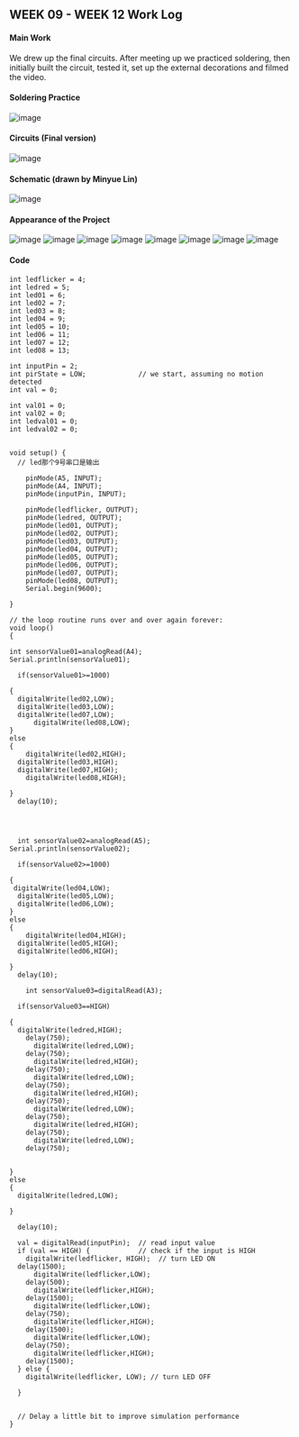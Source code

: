 ## WEEK 09 - WEEK 12 Work Log

#### Main Work

We drew up the final circuits. After meeting up we practiced soldering, then initially built the circuit, tested it, set up the external decorations and filmed the video.


#### Soldering Practice


![image](https://github.com/mylin04202/img/blob/main/WechatIMG1995.jpeg)


#### Circuits (Final version)


![image](https://github.com/mylin04202/img/blob/main/finall.jpg)


#### Schematic (drawn by Minyue Lin)

![image](https://github.com/mylin04202/img/blob/main/sch.png)



#### Appearance of the Project

![image](https://github.com/mylin04202/img/blob/main/P1030116.JPG)
![image](https://github.com/mylin04202/img/blob/main/P1030135.JPG)
![image](https://github.com/mylin04202/img/blob/main/P1030125.JPG)
![image](https://github.com/mylin04202/img/blob/main/P1030118.JPG)
![image](https://github.com/mylin04202/img/blob/main/P1030119.JPG)
![image](https://github.com/mylin04202/img/blob/main/P1080159.JPG)
![image](https://github.com/mylin04202/img/blob/main/P1080160.JPG)
![image](https://github.com/mylin04202/img/blob/main/P1080161.JPG)



#### Code

```
int ledflicker = 4;  
int ledred = 5;   
int led01 = 6;  
int led02 = 7;  
int led03 = 8;  
int led04 = 9;  
int led05 = 10;  
int led06 = 11;  
int led07 = 12;
int led08 = 13; 

int inputPin = 2;  
int pirState = LOW;             // we start, assuming no motion detected
int val = 0;               

int val01 = 0;
int val02 = 0;
int ledval01 = 0;
int ledval02 = 0;


void setup() {
  // led那个9号串口是输出
  
    pinMode(A5, INPUT);
    pinMode(A4, INPUT);
    pinMode(inputPin, INPUT);  
  
    pinMode(ledflicker, OUTPUT);
    pinMode(ledred, OUTPUT);
    pinMode(led01, OUTPUT);
    pinMode(led02, OUTPUT);
    pinMode(led03, OUTPUT);
    pinMode(led04, OUTPUT);
    pinMode(led05, OUTPUT);
    pinMode(led06, OUTPUT);
    pinMode(led07, OUTPUT);
    pinMode(led08, OUTPUT);
    Serial.begin(9600);

}

// the loop routine runs over and over again forever:
void loop()
{
  
int sensorValue01=analogRead(A4);
Serial.println(sensorValue01);

  if(sensorValue01>=1000)

{
  digitalWrite(led02,LOW);
  digitalWrite(led03,LOW);
  digitalWrite(led07,LOW);
      digitalWrite(led08,LOW);
}
else
{
    digitalWrite(led02,HIGH);
  digitalWrite(led03,HIGH);
  digitalWrite(led07,HIGH);
    digitalWrite(led08,HIGH);

}
  delay(10);
 
  
  
  
  int sensorValue02=analogRead(A5);
Serial.println(sensorValue02);

  if(sensorValue02>=1000)

{
 digitalWrite(led04,LOW);
  digitalWrite(led05,LOW);
  digitalWrite(led06,LOW);
}
else
{
    digitalWrite(led04,HIGH);
  digitalWrite(led05,HIGH);
  digitalWrite(led06,HIGH);
 
}
  delay(10);
  
    int sensorValue03=digitalRead(A3);

  if(sensorValue03==HIGH)

{
  digitalWrite(ledred,HIGH);
    delay(750);
      digitalWrite(ledred,LOW);
    delay(750);
      digitalWrite(ledred,HIGH);
    delay(750);
      digitalWrite(ledred,LOW);
    delay(750);
      digitalWrite(ledred,HIGH);
    delay(750);
      digitalWrite(ledred,LOW);
    delay(750);
      digitalWrite(ledred,HIGH);
    delay(750);
      digitalWrite(ledred,LOW);
    delay(750);


}
else
{
  digitalWrite(ledred,LOW);

}
  
  delay(10);
  
  val = digitalRead(inputPin);  // read input value
  if (val == HIGH) {            // check if the input is HIGH
    digitalWrite(ledflicker, HIGH);  // turn LED ON
  delay(1500);
      digitalWrite(ledflicker,LOW);
    delay(500);
      digitalWrite(ledflicker,HIGH);
    delay(1500);
      digitalWrite(ledflicker,LOW);
    delay(750);
      digitalWrite(ledflicker,HIGH);
    delay(1500);
      digitalWrite(ledflicker,LOW);
    delay(750);
      digitalWrite(ledflicker,HIGH);
    delay(1500);
  } else {
    digitalWrite(ledflicker, LOW); // turn LED OFF

  }
  
  
  // Delay a little bit to improve simulation performance
}

```







